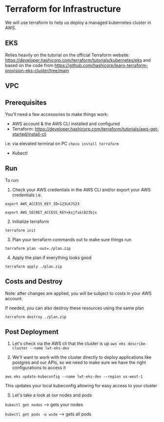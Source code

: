# Terraform for Infrastructure
We will use terraform to help us deploy a managed kubernetes cluster in AWS. 


## EKS
Relies heavily on the tutorial on the official Terraform website: https://developer.hashicorp.com/terraform/tutorials/kubernetes/eks
 and based on the code from https://github.com/hashicorp/learn-terraform-provision-eks-cluster/tree/main

## VPC

## Prerequisites

You'll need a few accessories to make things work: 

* AWS account & the AWS CLI installed and configured 
* Terraform: https://developer.hashicorp.com/terraform/tutorials/aws-get-started/install-cli

i.e. via elevated terminal on PC `choco install terraform`

* Kubectl

## Run

To run:

1. Check your AWS credentials in the AWS CLI and/or export your AWS credentials i.e. 

`export AWS_ACCESS_KEY_ID=123LKJS23`

`export AWS_SECRET_ACCESS_KEY=ksjfs&(823bjs`

2. Initialize terraform 

`terraform init`

3. Plan your terraform commands out to make sure things run

`terraform plan -out=./plan.zip`

4. Apply the plan if everything looks good

`terraform apply ./plan.zip`

## Costs and Destroy


Note: after changes are applied, you will be subject to costs in your AWS account. 


If needed, you can also destroy these resources using the same plan

`terraform destroy ./plan.zip`

## Post Deployment

1. Let's check via the AWS cli that the cluster is up
`aws eks describe-cluster --name lwt-eks-dev`

2. We'll want to work with the cluster directly to deploy applications like postgres and our APIs, so we need to make sure we have the right configurations to access it

`aws eks update-kubeconfig --name lwt-eks-dev --region us-west-1`

This updates your local kubeconfig allowing for easy access to your cluster

3. Let's take a look at our nodes and pods

`kubectl get nodes` --> gets your nodes

`kubectl get pods -o wide` --> gets all pods